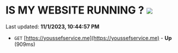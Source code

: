 # IS MY WEBSITE RUNNING ? [![](https://img.shields.io/static/v1?label=Sponsor&message=%E2%9D%A4&logo=GitHub&color=%23fe8e86)](https://github.com/sponsors/<username>)

Last updated: **11/1/2023, 10:44:57 PM**

- `GET` [https://youssefservice.me](https://youssefservice.me) - **Up** (909ms)
